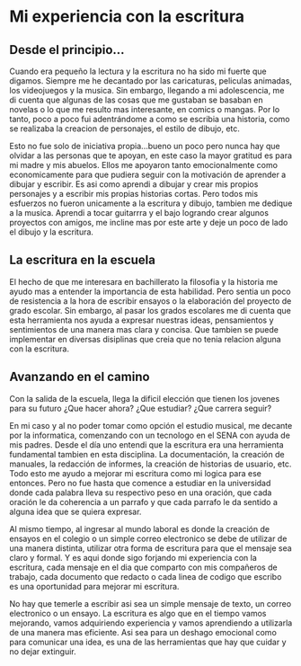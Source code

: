 # Mi experiencia con la escritura

## Desde el principio...
Cuando era pequeño la lectura y la escritura no ha sido mi fuerte que digamos. Siempre me he decantado por las caricaturas, peliculas animadas, los videojuegos y la musica. Sin embargo, llegando a mi adolescencia, me di cuenta que algunas de las cosas que me gustaban se basaban en novelas o lo que me resulto mas interesante, en comics o mangas. Por lo tanto, poco a poco fui adentrándome a como se escribia una historia, como se realizaba la creacion de personajes, el estilo de dibujo, etc.

Esto no fue solo de iniciativa propia...bueno un poco pero nunca hay que olvidar a las personas que te apoyan, en este caso la mayor gratitud es para mi madre y mis abuelos. Ellos me apoyaron tanto emocionalmente como economicamente para que pudiera seguir con la motivación de aprender a dibujar y escribir. Es asi como aprendi a dibujar y crear mis propios personajes y a escribir mis propias historias cortas. Pero todos mis esfuerzos no fueron unicamente a la escritura y dibujo, tambien me dedique a la musica. Aprendi a tocar guitarrra y el bajo logrando crear algunos proyectos con amigos, me incline mas por este arte y deje un poco de lado el dibujo y la escritura.

## La escritura en la escuela
El hecho de que me interesara en bachillerato la filosofia y la historia me ayudo mas a entender la importancia de esta habilidad. Pero sentia un poco de resistencia a la hora de escribir ensayos o la elaboración del proyecto de grado escolar. Sin embargo, al pasar los grados escolares me di cuenta que esta herramienta nos ayuda a expresar nuestras ideas, pensamientos y sentimientos de una manera mas clara y concisa. Que tambien se puede implementar en diversas disiplinas que creia que no tenia relacion alguna con la escritura.

## Avanzando en el camino
Con la salida de la escuela, llega la dificil elección que tienen los jovenes para su futuro ¿Que hacer ahora? ¿Que estudiar? ¿Que carrera seguir?

En mi caso y al no poder tomar como opción el estudio musical, me decante por la informatica, comenzando con un tecnologo en el SENA con ayuda de mis padres. Desde el día uno entendi que la escritura era una herramienta fundamental tambien en esta disciplina. La documentación, la creación de manuales, la redacción de informes, la creación de historias de usuario, etc. Todo esto me ayudo a mejorar mi escritura como mi logica para ese entonces. Pero no fue hasta que comence a estudiar en la universidad donde cada palabra lleva su respectivo peso en una oración, que cada oración le da coherencia a un parrafo y que cada parrafo le da sentido a alguna idea que se quiera expresar.

Al mismo tiempo, al ingresar al mundo laboral es donde la creación de ensayos en el colegio o un simple correo electronico se debe de utilizar de una manera distinta, utilizar otra forma de escritura para que el mensaje sea claro y formal. Y es aqui donde sigo forjando mi experiencia con la escritura, cada mensaje en el dia que comparto con mis compañeros de trabajo, cada documento que redacto o cada linea de codigo que escribo es una oportunidad para mejorar mi escritura.

No hay que temerle a escribir asi sea un simple mensaje de texto, un correo electronico o un ensayo. La escritura es algo que en el tiempo vamos mejorando, vamos adquiriendo experiencia y vamos aprendiendo a utilizarla de una manera mas eficiente. Asi sea para un deshago emocional como para comunicar una idea, es una de las herramientas que hay que cuidar y no dejar extinguir.


